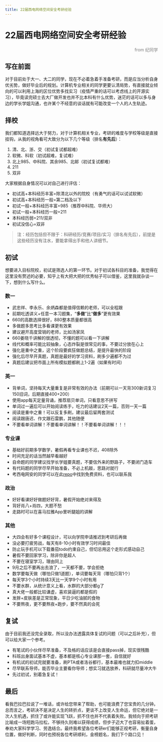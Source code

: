 ```yaml
---
title: 22届西电网络空间安全考研经验
---
```

# 22届西电网络空间安全考研经验
<p style="color: gray;text-align: right">from 纪同学</p>

## 写在前面
对于目前处于大一、大二的同学，现在不必着急着手准备考研，而是应当分析自身优劣势，做好毕业后的规划。计算机专业相关的同学更要认清局势，有直接就业倾向的可以利用上海的区位优势多找实习（疫情严重的话可以考虑线上的开源实习），毕竟读完硕士去大厂做开发也并不比本科有什么优势，迷茫的话可以多与身边的学长学姐沟通，也许某个不经意的谈话就有可能改变一个人的人生轨迹。

## 择校
我们都知道选择远大于努力，对于计算机相关专业，考研的难度与学校等级是直接挂钩，从我的视角看可大致分为以下几个等级（排名**有先后**）：
1. 清、北、浙、交（初试复试都超难）
2. 软微、科软（初试超难，复试难）
3. 北上985、中科院、其余985、北邮（初试复试都难）
4. 211
5. 双非

大家根据自身情况可以对自己进行评估：
- 初试高+本科经历丰富=除清北以外的院校（有勇气的话可以试试软微）
- 初试高+本科经历一般=第二档及以下
- 初试一般+本科经历丰富=985（推荐中科院、华师大）
- 初试一般+本科经历一般=211
- 本科经历弱=211/双非
- 初试没信心=双非
>注：经历包括但不限于：科研经历/竞赛/项目/实习（排名有先后），前提是这些经历没有注水，要能拿得出手和他人讲细节。

## 初试
想要进入目标院校，初试是筛选人的第一环节。对于初试各科目的准备，我觉得在这里没有赘述的必要，知乎上有大把大把的优秀帖子可以借鉴，这里我就杂谈一下，想到什么写什么。
### 数一
- 武忠祥、李永乐、余炳森都是值得信赖的老师，可以全程跟
- 前期吃透讲义+任意一本习题集，“**多做**”比“**做多**”更有效果
- 660的高数选择很好，880整本质量都很高
- 多做题多思考比多看课更有效果
- 建议避开高度营销的老师，比如汤家凤
- 660姜晓千讲解的很透彻，不懂的题可以看一下讲解
- 线代和概率可能比较抽象，心态炸裂是很常见的事，不要过分放在心上
- 强化是重中之重，这个阶段要疯狂做题总结，是提升最快的阶段
- 强化后尽早开真题，真题是最好的学习资料，刷多少遍都不为过
- 真题后建议把市面上所有模拟题都刷上1-2遍（如果有时间）

### 英一
- 背单词，坚持每天大量重复是非常有效的办法（前期可以一天背300新词复习150旧词，后期直接400+200）
- 使用app每天定量背诵，推荐扇贝单词，只看意思不拼写
- 单词过一遍后可以开始阅读练手，吃力的话建议2天一篇，否则一天一篇
- 阅读是重中之重！可以反复多刷，建议最后留两套测试
- 阅读跟唐迟、作文跟石雷鹏，其他随便
- 不要看单词讲解！不要看单词讲解！！不要看单词讲解！！！

### 专业课
- 基础好前期多学数学，暑假再看专业课也不迟，408除外
- 时间充足的话当然越早看越好
- 自命题的同学建议找学长学姐要真题，不要信外来的野路子，不要闭门造车
- 有代码题的同学尽早开始准备，不必上机敲，思路对就行
- 考西电网安的同学可以在此[repo](https://github.com/Dongoing/XDU_953)中找到免费资料，也可以联系我

### 政治
- 好好看课好好做题好好背，暑假开始绝对来得及
- 背好肖八+肖四，大题不愁
- 走路时可以在喜马拉雅App里听腿姐的讲解

### 其他
- 大四会有好多个课程设计，可以向学院申请推迟到考研后再做
- 没必要打疲劳战，每天有8-10小时有效学习时间最佳
- 防止玩手机可以下载番茄todo约束自己，但切忌用这个走形式感动自己
- 暑假不要回家学习，除非你是超人
- 不要在寝室学习，理由同上
- 9月之后不要再出去浪了，一天都不要，学会拒绝
- 数学要每天做（哪怕只做1道题），单词要每天背（哪怕只背1个）
- 每天学3个小时持续3天比一天学9个小时有用
- 不要水群，从统计意义上看，水群的大部分都g了
- 真大佬一般都比较谦虚，喜欢装逼的都是假的
- 发胖+皮肤差是正常现象，平日少吃油腻的食物
- 不要熬夜，更不要熬夜+跑步，要不然真的会死

## 复试
由于目前我还没完全录取，所以没办法透露具体复试的问题（可以之后补充），但可以给大家一个参考。
- 有笔试的小伙伴尽早准备，不及格的话应该是会直接pass掉，现实很残酷
- 科班出身面试基本不虚，基本都是核心专业课那一套，自信就好
- 有机试的初试完就要准备，刷PTA或者洛谷都行，基本最难也就力扣middle
- 尽早联系导师，能否毕业主要看你导师；想实习就选放养，科研就尽量冲大牛
- 先过初试，别着急复试！

## 最后
看我巴拉巴拉说了一堆话，或许给您带来了帮助，也可能浪费了您宝贵的几分钟。总而言之，考研决不是决定人生的转折点，更谈不上改变人生命运，但它绝对是一次人生机遇，抓住了或许能实现飞跃，抓不住也并不代表着失败。我倾向于把考研比喻成一场短跑马拉松，不够持久则难以获得成绩，但步子迈大了也容易扯着蛋，奉劝大家科学学习、劳逸结合。最终我希望各位考研er们能够正视考研，衡量自身位置，做好判断，同时也预祝各位考研顺利，金榜题名，我们下个路口见！